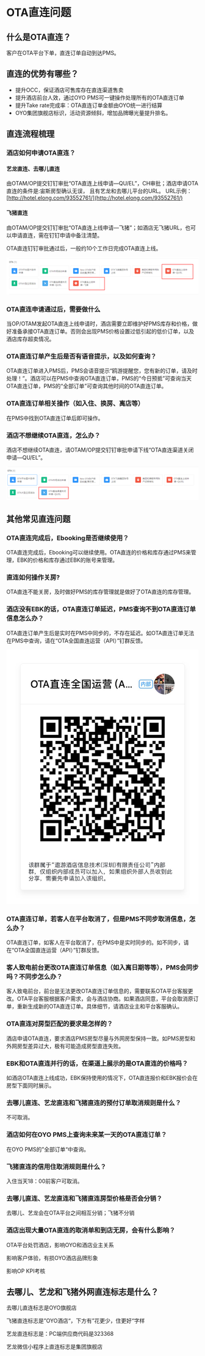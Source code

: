 # OTA直连问题

## 什么是OTA直连？

客户在OTA平台下单，直连订单自动到达PMS。

## 直连的优势有哪些？

* 提升OCC，保证酒店可售库存在直连渠道售卖
* 提升酒店前台人效，通过OYO PMS可一键操作处理所有的OTA直连订单
* 提升Take rate完成率：OTA直连订单金额由OYO统一进行结算
*  OYO集团旗舰店标识，活动资源倾斜，增加品牌曝光量提升排名。

## 直连流程梳理

### 酒店如何申请OTA直连？

#### 艺龙直连、去哪儿直连

由OTAM/OP提交钉钉审批“OTA直连上线申请—QU/EL”，CH审批；酒店申请OTA直连的条件是:宙斯房型确认无误， 且有艺龙和去哪儿平台的URL。 URL示例：[http://hotel.elong.com/93552761/](http://hotel.elong.com/93552761/)

#### 飞猪直连

由OTAM/OP提交钉钉审批“OTA直连上线申请—飞猪”；如酒店无飞猪URL，也可以申请直连，需在钉钉申请中备注清楚。

OTA直连钉钉审批通过后，一般约10个工作日完成OTA直连上线。

![](../.gitbook/assets/image%20%28651%29.png)

### OTA直连申请通过后，需要做什么

当OP/OTAM发起OTA直连上线申请时，酒店需要立即维护好PMS库存和价格，做好准备承接OTA直连订单。否则会出现PMS价格设置过低引起的低价订单，以及酒店库存超卖情况。

### OTA直连订单产生后是否有语音提示，以及如何查询？

OTA直连订单进入PMS后，PMS会语音提示“鸥游提醒您，您有新的订单，请及时处理！”。酒店可以在PMS中查询OTA直连订单，PMS的“今日预抵”可查询当天OTA直连订单，PMS的“全部订单”可查询其他时间的OTA直连订单。

### OTA直连订单相关操作（如入住、换房、离店等）

在PMS中找到OTA直连订单后即可操作。

### 酒店不想继续OTA直连，怎么办？

酒店不想继续OTA直连，请OTAM/OP提交钉钉审批申请下线“OTA直连渠道关闭申请—QU/EL”。

![](../.gitbook/assets/image%20%2842%29.png)

## 其他常见直连问题

### OTA直连完成后，Ebooking是否继续使用？

OTA直连完成后，Ebooking可以继续使用。OTA直连的价格和库存通过PMS来管理，EBK的价格和库存通过EBK的账号来管理。

### 直连如何操作关房?

OTA直连不能关房，及时做好PMS的库存管理就是做好了OTA直连的库存管理。

### 酒店没有EBK的话，OTA直连订单延迟，PMS查询不到OTA直连订单信息怎么办？

OTA直连订单产生后是实时在PMS中同步的，不存在延迟。如OTA直连订单无法在PMS中查询，请在“OTA全国直连运营（API）”钉群反馈。

![](../.gitbook/assets/image%20%28929%29.png)

### OTA直连订单，若客人在平台取消了，但是PMS不同步取消信息，怎么办？

OTA直连订单，如客人在平台取消了，在PMS中是实时同步的。如不同步，请在“OTA全国直连运营（API）”钉群反馈。

### 客人致电前台更改OTA直连订单信息（如入离日期等等），PMS会同步吗？不同步怎么办？

客人致电前台，前台是无法更改OTA直连订单信息的，需要联系OTA平台客服更改。OTA平台客服根据客户需求，会与酒店协商。如果酒店同意，平台会取消原订单，重新生成新的OTA直连订单。具体细节，请酒店业主和平台客服确认。

### OTA直连对房型匹配的要求是怎样的？

酒店申请OTA直连，要求酒店PMS房型尽量与外网房型保持一致。如PMS房型和外网房型差异过大，极有可能造成房型直连失败。

### EBK和OTA直连并行的话，在渠道上展示的是OTA直连的价格吗？

如酒店OTA直连上线成功，EBK保持使用的情况下，OTA直连报价和EBK报价会在房型下面同时展示。

### 去哪儿直连、艺龙直连和飞猪直连的预付订单取消规则是什么？

不可取消。

### 酒店如何在OYO PMS上查询未来某一天的OTA直连订单？

在OYO PMS的”全部订单“中查询。

### 飞猪直连的信用住取消规则是什么？

入住当天18：00前客户可取消。

### 去哪儿直连、艺龙直连和飞猪直连房型价格是否会分销？

去哪儿、艺龙会在OTA平台之间相互分销；飞猪不分销

### 酒店出现大量OTA直连的取消单和到店无房，会有什么影响？

OTA平台处罚酒店，影响OYO和酒店业主关系

影响客户体验，有损OYO酒店品牌形象

影响OP KPI考核

## 去哪儿、艺龙和飞猪外网直连标志是什么？

去哪儿直连标志是OYO旗舰店

飞猪直连标志是”OYO酒店“，下方有”花更少，住更好“字样

艺龙直连标志是：PC端供应商代码是323368

艺龙微信小程序上直连标志是集团旗舰店



